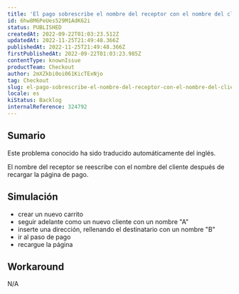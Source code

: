 ```yaml
---
title: 'El pago sobrescribe el nombre del receptor con el nombre del cliente'
id: 6hw8M6PeUes529M1AdK62i
status: PUBLISHED
createdAt: 2022-09-22T01:03:23.512Z
updatedAt: 2022-11-25T21:49:48.366Z
publishedAt: 2022-11-25T21:49:48.366Z
firstPublishedAt: 2022-09-22T01:03:23.985Z
contentType: knownIssue
productTeam: Checkout
author: 2mXZkbi0oi061KicTExNjo
tag: Checkout
slug: el-pago-sobrescribe-el-nombre-del-receptor-con-el-nombre-del-cliente
locale: es
kiStatus: Backlog
internalReference: 324792
---
```


## Sumario

<div class="alert alert-info">
  <p>Este problema conocido ha sido traducido automáticamente del inglés.</p>
</div>


El nombre del receptor se reescribe con el nombre del cliente después de recargar la página de pago.



## Simulación





- crear un nuevo carrito
- seguir adelante como un nuevo cliente con un nombre "A"
- inserte una dirección, rellenando el destinatario con un nombre "B"
- ir al paso de pago
- recargue la página



## Workaround


N/A


